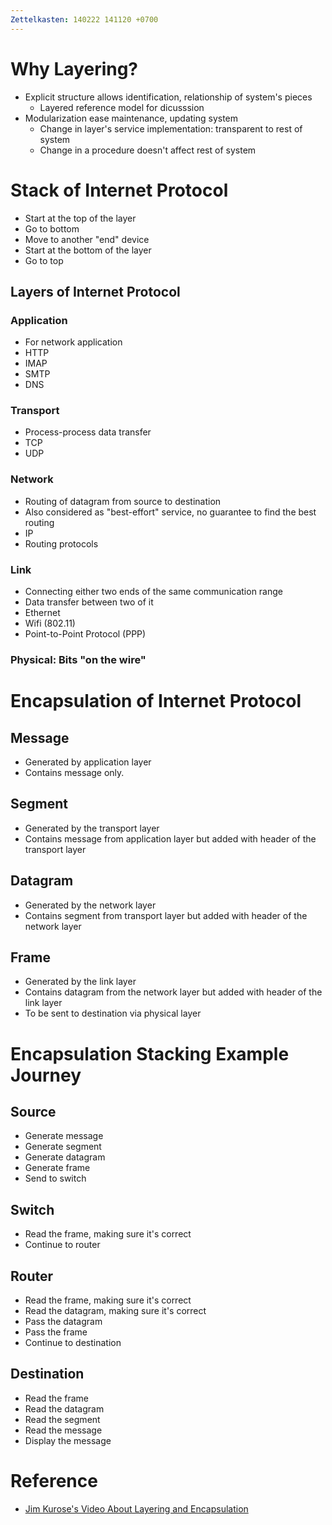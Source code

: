 ```yaml
---
Zettelkasten: 140222 141120 +0700
---
```

# Why Layering?
* Explicit structure allows identification, relationship of system's pieces
	* Layered reference model for dicusssion
* Modularization ease maintenance, updating system
	* Change in layer's service implementation: transparent to rest of system
	* Change in a procedure doesn't affect rest of system

# Stack of Internet Protocol
* Start at the top of the layer
* Go to bottom
* Move to another "end" device
* Start at the bottom of the layer
* Go to top

## Layers of Internet Protocol
### Application
* For network application
* HTTP
* IMAP
* SMTP
* DNS

### Transport
* Process-process data transfer
* TCP
* UDP

### Network
* Routing of datagram from source to destination
* Also considered as "best-effort" service, no guarantee to find the best routing
* IP
* Routing protocols

### Link
* Connecting either two ends of the same communication range
* Data transfer between two of it
* Ethernet
* Wifi (802.11)
* Point-to-Point Protocol (PPP)

### Physical: Bits "on the wire"

# Encapsulation of Internet Protocol
## Message
* Generated by application layer
* Contains message only.

## Segment
* Generated by the transport layer
* Contains message from application layer but added with header of the transport layer

## Datagram
* Generated by the network layer
* Contains segment from transport layer but added with header of the network layer

## Frame
* Generated by the link layer
* Contains datagram from the network layer but added with header of the link layer
* To be sent to destination via physical layer

# Encapsulation Stacking Example Journey
## Source
* Generate message
* Generate segment
* Generate datagram
* Generate frame
* Send to switch

## Switch
* Read the frame, making sure it's correct
* Continue to router

## Router
* Read the frame, making sure it's correct
* Read the datagram, making sure it's correct
* Pass the datagram
* Pass the frame
* Continue to destination

## Destination
* Read the frame
* Read the datagram
* Read the segment
* Read the message
* Display the message

# Reference
* [Jim Kurose's Video About Layering and Encapsulation](https://www.youtube.com/watch?v=IZ_PnVXtMeY)